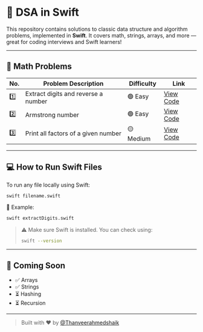 # 🚀 DSA in Swift

This repository contains solutions to classic data structure and algorithm problems, implemented in **Swift**. It covers math, strings, arrays, and more — great for coding interviews and Swift learners!

---

## 🧮 Math Problems

| No. | Problem Description                         | Difficulty | Link |
|-----|----------------------------------------------|------------|------|
| 1️⃣  | Extract digits and reverse a number         | 🟢 Easy     | [View Code](https://github.com/Thanveerahmedshaik/DSA-in-Swift/blob/main/DSA-in-Swift/Math/extractDigits.swift) |
| 2️⃣  | Armstrong number                            | 🟢 Easy     | [View Code](https://github.com/Thanveerahmedshaik/DSA-in-Swift/blob/main/DSA-in-Swift/Math/armstrongNumber.swift) |
| 3️⃣  | Print all factors of a given number         | 🟡 Medium   | [View Code](https://github.com/Thanveerahmedshaik/DSA-in-Swift/blob/main/DSA-in-Swift/Math/factorsOfANumber.swift) |

---

## 💻 How to Run Swift Files

To run any file locally using Swift:

```bash
swift filename.swift
```

🔹 Example:

```bash
swift extractDigits.swift
```

> ⚠️ Make sure Swift is installed. You can check using:
> ```bash
> swift --version
> ```

---

## 🧠 Coming Soon

- ✅ Arrays
- ✅ Strings
- ⏳ Hashing
- ⏳ Recursion

---

> Built with ❤️ by [@Thanveerahmedshaik](https://github.com/Thanveerahmedshaik)


<!--## 📂 Folder Structure-->
<!---->
<!--```-->
<!--DSA-in-Swift/-->
<!--├── Math/-->
<!--│   ├── armstrongNumber.swift-->
<!--│   ├── extractDigits.swift-->
<!--├── main.swift-->
<!--├── README.md-->
<!--```-->
<!---->
